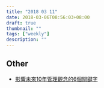 ```yaml
---
title: "2018 03 11"
date: 2018-03-06T08:56:03+08:00
draft: true
thumbnail: ""
tags: ["weekly"]
description: ""
---
```


## Other

* [影響未來10年管理觀念的6個關鍵字](https://www.hbrtaiwan.com/article_content_AR0007806.html)
